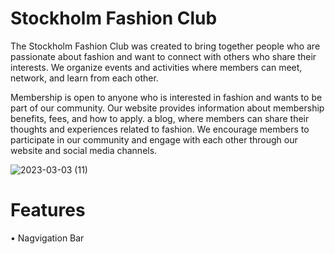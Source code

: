 # Stockholm Fashion Club
The Stockholm Fashion Club was created to bring together people who are passionate about fashion and want to connect with others who share their interests. We organize events and activities where members can meet, network, and learn from each other.

Membership is open to anyone who is interested in fashion and wants to be part of our community. Our website provides information about membership benefits, fees, and how to apply.
a blog, where members can share their thoughts and experiences related to fashion. We encourage members to participate in our community and engage with each other through our website and social media channels.

![2023-03-03 (11)](https://user-images.githubusercontent.com/121928390/222636774-186cb44a-e04b-47fc-84e0-0714ae34b6a0.png)

# Features 

• Nagvigation Bar

